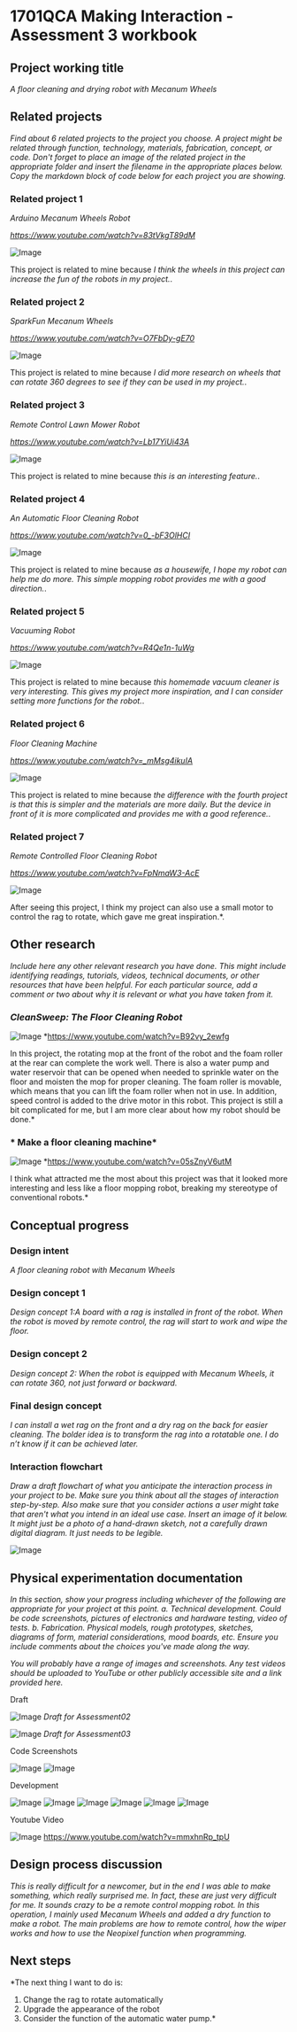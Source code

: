 # 1701QCA Making Interaction - Assessment 3 workbook



## Project working title ##
*A floor cleaning and drying robot with Mecanum Wheels*

## Related projects ##
*Find about 6 related projects to the project you choose. A project might be related through  function, technology, materials, fabrication, concept, or code. Don't forget to place an image of the related project in the appropriate folder and insert the filename in the appropriate places below. Copy the markdown block of code below for each project you are showing.*

### Related project 1 ###
*Arduino Mecanum Wheels Robot*

*https://www.youtube.com/watch?v=83tVkgT89dM*

![Image](relatedproject01.PNG)

This project is related to mine because *I think the wheels in this project can increase the fun of the robots in my project.*.

### Related project 2 ###
*SparkFun Mecanum Wheels*

*https://www.youtube.com/watch?v=O7FbDy-gE70*

![Image](relatedproject02.PNG)

This project is related to mine because *I did more research on wheels that can rotate 360 degrees to see if they can be used in my project.*.

### Related project 3 ###
*Remote Control Lawn Mower Robot*

*https://www.youtube.com/watch?v=Lb17YiUi43A*

![Image](relatedproject03.PNG)

This project is related to mine because *this is an interesting feature.*.

### Related project 4 ###
*An Automatic Floor Cleaning Robot*

*https://www.youtube.com/watch?v=0_-bF3OlHCI*

![Image](relatedproject04.PNG)

This project is related to mine because *as a housewife, I hope my robot can help me do more. This simple mopping robot provides me with a good direction.*.

### Related project 5 ###
*Vacuuming Robot*

*https://www.youtube.com/watch?v=R4Qe1n-1uWg*

![Image](relatedproject05.PNG)

This project is related to mine because *this homemade vacuum cleaner is very interesting. This gives my project more inspiration, and I can consider setting more functions for the robot.*.

### Related project 6 ###
*Floor Cleaning Machine*

*https://www.youtube.com/watch?v=_mMsg4ikuIA*

![Image](relatedproject06.PNG)

This project is related to mine because *the difference with the fourth project is that this is simpler and the materials are more daily. But the device in front of it is more complicated and provides me with a good reference.*.


### Related project 7 ###
*Remote Controlled Floor Cleaning Robot*

*https://www.youtube.com/watch?v=FpNmaW3-AcE*

![Image](RESEARCH01.PNG)

After seeing this project, I think my project can also use a small motor to control the rag to rotate, which gave me great inspiration.*.

## Other research ##
*Include here any other relevant research you have done. This might include identifying readings, tutorials, videos, technical documents, or other resources that have been helpful. For each particular source, add a comment or two about why it is relevant or what you have taken from it.*

### *CleanSweep: The Floor Cleaning Robot* ###

![Image](relatedproject07.PNG)
*https://www.youtube.com/watch?v=B92vy_2ewfg

In this project, the rotating mop at the front of the robot and the foam roller at the rear can complete the work well. There is also a water pump and water reservoir that can be opened when needed to sprinkle water on the floor and moisten the mop for proper cleaning. The foam roller is movable, which means that you can lift the foam roller when not in use. In addition, speed control is added to the drive motor in this robot. This project is still a bit complicated for me, but I am more clear about how my robot should be done.*

### * Make a floor cleaning machine* ###

![Image](RESEARCH02.PNG)
*https://www.youtube.com/watch?v=05sZnyV6utM


I think what attracted me the most about this project was that it looked more interesting and less like a floor mopping robot, breaking my stereotype of conventional robots.*


## Conceptual progress ##

### Design intent ###
*A floor cleaning robot with Mecanum Wheels*

### Design concept 1 ###
*Design concept 1:A board with a rag is installed in front of the robot. When the robot is moved by remote control, the rag will start to work and wipe the floor.* 



### Design concept 2 ###
*Design concept 2: When the robot is equipped with Mecanum Wheels, it can rotate 360, not just forward or backward.*

### Final design concept ###
*I can install a wet rag on the front and a dry rag on the back for easier cleaning.
The bolder idea is to transform the rag into a rotatable one. I do n’t know if it can be achieved later.*

### Interaction flowchart ###
*Draw a draft flowchart of what you anticipate the interaction process in your project to be. Make sure you think about all the stages of interaction step-by-step. Also make sure that you consider actions a user might take that aren't what you intend in an ideal use case. Insert an image of it below. It might just be a photo of a hand-drawn sketch, not a carefully drawn digital diagram. It just needs to be legible.*

![Image](flowchat.PNG)

## Physical experimentation documentation ##

*In this section, show your progress including whichever of the following are appropriate for your project at this point.
a.	Technical development. Could be code screenshots, pictures of electronics and hardware testing, video of tests. 
b.	Fabrication. Physical models, rough prototypes, sketches, diagrams of form, material considerations, mood boards, etc.
Ensure you include comments about the choices you've made along the way.*

*You will probably have a range of images and screenshots. Any test videos should be uploaded to YouTube or other publicly accessible site and a link provided here.*

Draft

![Image](draft.PNG)
*Draft for Assessment02*

![Image](draft02.PNG)
*Draft for Assessment03*



Code Screenshots

![Image](code1.PNG)
![Image](code2.PNG)




Development

![Image](development.PNG)
![Image](development1.PNG)
![Image](development2.PNG)
![Image](development3.PNG)
![Image](development4.PNG)
![Image](development5.PNG)


Youtube Video

![Image](video.PNG)
https://www.youtube.com/watch?v=mmxhnRp_tpU

## Design process discussion ##
*This is really difficult for a newcomer, but in the end I was able to make something, which really surprised me. In fact, these are just very difficult for me. It sounds crazy to be a remote control mopping robot. In this operation, I mainly used Mecanum Wheels and added a dry function to make a robot. The main problems are how to remote control, how the wiper works and how to use the Neopixel function when programming.*

## Next steps ##
*The next thing I want to do is:
1. Change the rag to rotate automatically
2. Upgrade the appearance of the robot
3. Consider the function of the automatic water pump.*

